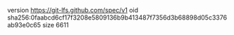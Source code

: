version https://git-lfs.github.com/spec/v1
oid sha256:0faabcd6cf17f3208e5809136b9b413487f7356d3b68898d05c3376ab93e0c65
size 6611
